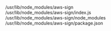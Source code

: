 /usr/lib/node\_modules/aws-sign  
/usr/lib/node\_modules/aws-sign/index.js  
/usr/lib/node\_modules/aws-sign/node\_modules  
/usr/lib/node\_modules/aws-sign/package.json  
